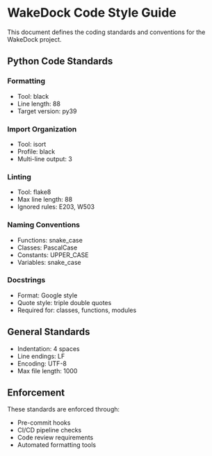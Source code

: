 # WakeDock Code Style Guide

This document defines the coding standards and conventions for the WakeDock project.

## Python Code Standards

### Formatting
- Tool: black
- Line length: 88
- Target version: py39

### Import Organization
- Tool: isort
- Profile: black
- Multi-line output: 3

### Linting
- Tool: flake8
- Max line length: 88
- Ignored rules: E203, W503

### Naming Conventions
- Functions: snake_case
- Classes: PascalCase
- Constants: UPPER_CASE
- Variables: snake_case

### Docstrings
- Format: Google style
- Quote style: triple double quotes
- Required for: classes, functions, modules

## General Standards

- Indentation: 4 spaces
- Line endings: LF
- Encoding: UTF-8
- Max file length: 1000

## Enforcement

These standards are enforced through:
- Pre-commit hooks
- CI/CD pipeline checks
- Code review requirements
- Automated formatting tools
